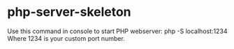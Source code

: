 # php-server-skeleton

Use this command in console to start PHP webserver:
php -S localhost:1234
Where 1234 is your custom port number.
